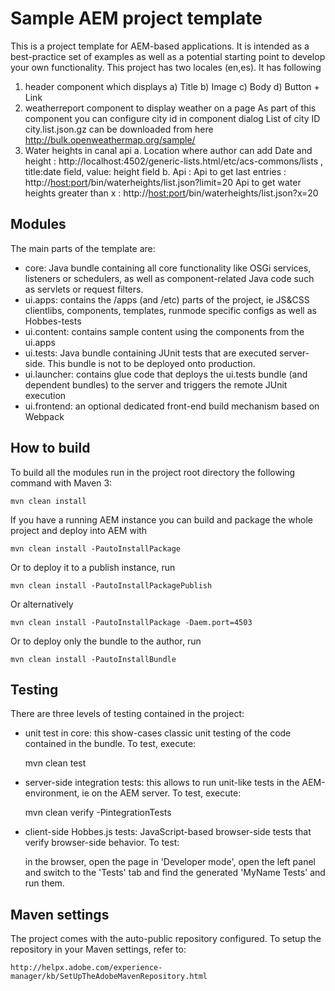 # Sample AEM project template

This is a project template for AEM-based applications. It is intended as a best-practice set of examples as well as a potential starting point to develop your own functionality.
This project has two locales (en,es). It has following 
 1. header component which displays 
        a) Title
        b) Image
        c) Body
        d) Button + Link
 2. weatherreport component to display weather on a page
     As part of this component you can configure city id in component dialog
     List of city ID city.list.json.gz can be downloaded from here http://bulk.openweathermap.org/sample/ 
 3. Water heights in canal api
     a. Location where author can add Date and height : http://localhost:4502/generic-lists.html/etc/acs-commons/lists , title:date field, value: height field
     b. Api :
        Api to get last entries : http://<host:port>/bin/waterheights/list.json?limit=20
        Api to get water heights greater than x : http://<host:port>/bin/waterheights/list.json?x=20
    
## Modules

The main parts of the template are:

* core: Java bundle containing all core functionality like OSGi services, listeners or schedulers, as well as component-related Java code such as servlets or request filters.
* ui.apps: contains the /apps (and /etc) parts of the project, ie JS&CSS clientlibs, components, templates, runmode specific configs as well as Hobbes-tests
* ui.content: contains sample content using the components from the ui.apps
* ui.tests: Java bundle containing JUnit tests that are executed server-side. This bundle is not to be deployed onto production.
* ui.launcher: contains glue code that deploys the ui.tests bundle (and dependent bundles) to the server and triggers the remote JUnit execution
* ui.frontend: an optional dedicated front-end build mechanism based on Webpack

## How to build

To build all the modules run in the project root directory the following command with Maven 3:

    mvn clean install

If you have a running AEM instance you can build and package the whole project and deploy into AEM with

    mvn clean install -PautoInstallPackage

Or to deploy it to a publish instance, run

    mvn clean install -PautoInstallPackagePublish

Or alternatively

    mvn clean install -PautoInstallPackage -Daem.port=4503

Or to deploy only the bundle to the author, run

    mvn clean install -PautoInstallBundle

## Testing

There are three levels of testing contained in the project:

* unit test in core: this show-cases classic unit testing of the code contained in the bundle. To test, execute:

    mvn clean test

* server-side integration tests: this allows to run unit-like tests in the AEM-environment, ie on the AEM server. To test, execute:

    mvn clean verify -PintegrationTests

* client-side Hobbes.js tests: JavaScript-based browser-side tests that verify browser-side behavior. To test:

    in the browser, open the page in 'Developer mode', open the left panel and switch to the 'Tests' tab and find the generated 'MyName Tests' and run them.

## Maven settings

The project comes with the auto-public repository configured. To setup the repository in your Maven settings, refer to:

    http://helpx.adobe.com/experience-manager/kb/SetUpTheAdobeMavenRepository.html
